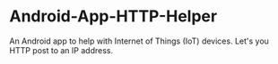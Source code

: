 # Android-App-HTTP-Helper
An Android app to help with Internet of Things (IoT) devices. Let's you HTTP post to an IP address.
